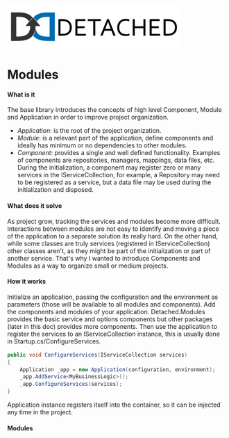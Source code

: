 ![Detached Banner](banner.png?raw=true)

# Modules
#### What is it

The base library introduces the concepts of high level Component, Module and Application in order to improve project organization.
- *Application*: is the root of the project organization.
- *Module*: is a relevant part of the application, define components and ideally has minimum or no dependencies to other modules.
- *Component*: provides a single and well defined functionality. Examples of components are repositories, managers, mappings, data files, etc.
During the initialization, a component may register zero or many services in the IServiceCollection, for example, a Repository may need to be
registered as a service, but a data file may be used during the initialization and disposed.


#### What does it solve

As project grow, tracking the services and modules become more difficult. Interactions between modules are not easy to identify and moving a piece of the application to a separate solution its really hard.
On the other hand, while some classes are truly services (registered in IServiceCollection) other classes aren't, as they might be part of the initialization or part of another service.
That's why I wanted to introduce Components and Modules as a way to organize small or medium projects.


#### How it works

Initialize an application, passing the configuration and the environment as parameters (those will be available to all modules and components).
Add the components and modules of your application. Detached.Modules provides the basic service and options components but other packages 
(later in this doc) provides more components.
Then use the application to register the services to an IServiceCollection instance, this is usually done in Startup.cs/ConfigureServices.

```csharp
public void ConfigureServices(IServiceCollection services)
{
	Application _app = new Application(configuration, environment);
	_app.AddService<MyBusinessLogic>();
	_app.ConfigureServices(services);
} 
```
Application instance registers itself into the container, so it can be injected any time in the project.


#### Modules

